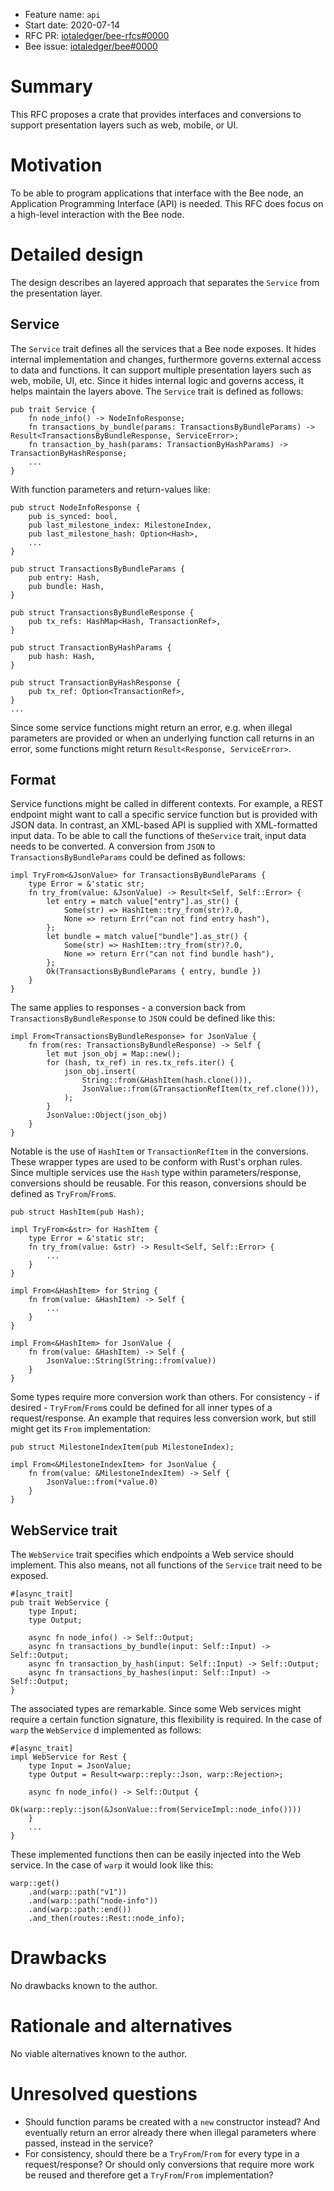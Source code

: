 + Feature name: `api`
+ Start date: 2020-07-14
+ RFC PR: [iotaledger/bee-rfcs#0000](https://github.com/iotaledger/bee-rfcs/pull/0000)
+ Bee issue: [iotaledger/bee#0000](https://github.com/iotaledger/bee/issues/0000)

# Summary

This RFC proposes a crate that provides interfaces and conversions to support presentation layers such as web, mobile, or UI.

# Motivation

To be able to program applications that interface with the Bee node, an Application Programming Interface (API) is needed. This RFC does focus on a high-level interaction with the Bee node.

# Detailed design

The design describes an layered approach that separates the `Service` from the presentation layer.


## Service

The `Service` trait defines all the services that a Bee node exposes. It hides internal implementation and changes, furthermore governs external access to data and functions. It can support multiple presentation layers such as web, mobile, UI, etc. 
Since it hides internal logic and governs access, it helps maintain the layers above.
The `Service` trait is defined as follows:

```
pub trait Service {
    fn node_info() -> NodeInfoResponse;
    fn transactions_by_bundle(params: TransactionsByBundleParams) -> Result<TransactionsByBundleResponse, ServiceError>;
    fn transaction_by_hash(params: TransactionByHashParams) -> TransactionByHashResponse;
    ...
}
```

With function parameters and return-values like:

```
pub struct NodeInfoResponse {
    pub is_synced: bool,
    pub last_milestone_index: MilestoneIndex,
    pub last_milestone_hash: Option<Hash>,
    ...
}

pub struct TransactionsByBundleParams {
    pub entry: Hash,
    pub bundle: Hash,
}

pub struct TransactionsByBundleResponse {
    pub tx_refs: HashMap<Hash, TransactionRef>,
}

pub struct TransactionByHashParams {
    pub hash: Hash,
}

pub struct TransactionByHashResponse {
    pub tx_ref: Option<TransactionRef>,
}
...
```

Since some service functions might return an error, e.g. when illegal parameters are provided or when an underlying function call returns in an error, some functions might return `Result<Response, ServiceError>`.

## Format

Service functions might be called in different contexts. For example, a REST endpoint might want to call a specific service function but is provided with JSON data. In contrast, an XML-based API is supplied with XML-formatted input data.
To be able to call the functions of the`Service` trait, input data needs to be converted.
A conversion from `JSON` to `TransactionsByBundleParams` could be defined as follows:
```
impl TryFrom<&JsonValue> for TransactionsByBundleParams {
    type Error = &'static str;
    fn try_from(value: &JsonValue) -> Result<Self, Self::Error> {
        let entry = match value["entry"].as_str() {
            Some(str) => HashItem::try_from(str)?.0,
            None => return Err("can not find entry hash"),
        };
        let bundle = match value["bundle"].as_str() {
            Some(str) => HashItem::try_from(str)?.0,
            None => return Err("can not find bundle hash"),
        };
        Ok(TransactionsByBundleParams { entry, bundle })
    }
}
```
The same applies to responses - a conversion back from `TransactionsByBundleResponse` to `JSON` could be defined like this:
```
impl From<TransactionsByBundleResponse> for JsonValue {
    fn from(res: TransactionsByBundleResponse) -> Self {
        let mut json_obj = Map::new();
        for (hash, tx_ref) in res.tx_refs.iter() {
            json_obj.insert(
                String::from(&HashItem(hash.clone())),
                JsonValue::from(&TransactionRefItem(tx_ref.clone())),
            );
        }
        JsonValue::Object(json_obj)
    }
}
```

Notable is the use of `HashItem` or `TransactionRefItem` in the conversions. These wrapper types are used to be conform with Rust's orphan rules. Since multiple services use the `Hash` type within parameters/response, conversions should be reusable.
For this reason, conversions should be defined as `TryFrom`/`From`s.
```
pub struct HashItem(pub Hash);

impl TryFrom<&str> for HashItem {
    type Error = &'static str;
    fn try_from(value: &str) -> Result<Self, Self::Error> {
        ...
    }
}

impl From<&HashItem> for String {
    fn from(value: &HashItem) -> Self {
        ...
    }
}

impl From<&HashItem> for JsonValue {
    fn from(value: &HashItem) -> Self {
        JsonValue::String(String::from(value))
    }
}
```

Some types require more conversion work than others. For consistency - if desired - `TryFrom`/`From`s could be defined for all inner types of a request/response. An example that requires less conversion work, but still might get its `From` implementation:
```
pub struct MilestoneIndexItem(pub MilestoneIndex);

impl From<&MilestoneIndexItem> for JsonValue {
    fn from(value: &MilestoneIndexItem) -> Self {
        JsonValue::from(*value.0)
    }
}
```

## WebService trait

The `WebService` trait specifies which endpoints a Web service should implement. This also means, not all functions of the `Service` trait need to be exposed.

```
#[async_trait]
pub trait WebService {
    type Input;
    type Output;

    async fn node_info() -> Self::Output;
    async fn transactions_by_bundle(input: Self::Input) -> Self::Output;
    async fn transaction_by_hash(input: Self::Input) -> Self::Output;
    async fn transactions_by_hashes(input: Self::Input) -> Self::Output;
}
```

The associated types are remarkable. Since some Web services might require a certain function signature, this flexibility is required.
In the case of `warp` the `WebService` d implemented as follows:
```
#[async_trait]
impl WebService for Rest {
    type Input = JsonValue;
    type Output = Result<warp::reply::Json, warp::Rejection>;

    async fn node_info() -> Self::Output {
        Ok(warp::reply::json(&JsonValue::from(ServiceImpl::node_info())))
    }
    ...
}
```

These implemented functions then can be easily injected into the Web service.
In the case of `warp` it would look like this:
```
warp::get()
    .and(warp::path("v1"))
    .and(warp::path("node-info"))
    .and(warp::path::end())
    .and_then(routes::Rest::node_info);
```

# Drawbacks

No drawbacks known to the author.

# Rationale and alternatives

No viable alternatives known to the author.

# Unresolved questions

- Should function params be created with a `new` constructor instead? And eventually return an error already there when illegal parameters where passed, instead in the service?
- For consistency, should there be a `TryFrom`/`From` for every type in a request/response? Or should only conversions that require more work be reused and therefore get a `TryFrom`/`From` implementation?